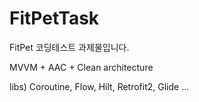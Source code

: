 # FitPetTask
FitPet 코딩테스트 과제물입니다.

MVVM + AAC + Clean architecture

libs) Coroutine, Flow, Hilt, Retrofit2, Glide ...
